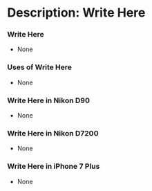 # Description: Write Here

### Write Here
- None

### Uses of Write Here
- None

### Write Here in Nikon D90
- None

### Write Here in Nikon D7200
- None

### Write Here in iPhone 7 Plus
- None
